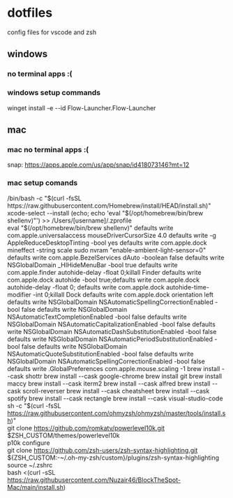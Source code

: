 # dotfiles
config files for vscode and zsh

## windows 
### no terminal apps :(
### windows setup commands  
winget install -e --id Flow-Launcher.Flow-Launcher  
## mac
### mac no terminal apps :(
snap: https://apps.apple.com/us/app/snap/id418073146?mt=12
### mac setup comands

/bin/bash -c "$(curl -fsSL https://raw.githubusercontent.com/Homebrew/install/HEAD/install.sh)"    
xcode-select --install  
(echo; echo 'eval "$(/opt/homebrew/bin/brew shellenv)"') >> /Users/[username]/.zprofile  
eval "$(/opt/homebrew/bin/brew shellenv)"  
defaults write com.apple.universalaccess mouseDriverCursorSize 4.0  
defaults write -g AppleReduceDesktopTinting -bool yes  
defaults write com.apple.dock mineffect -string scale  
sudo nvram "enable-ambient-light-sensor=0"  
defaults write com.apple.BezelServices dAuto -boolean false  
defaults write NSGlobalDomain _HIHideMenuBar -bool true  
defaults write com.apple.finder autohide-delay -float 0;killall Finder  
defaults write com.apple.dock autohide -bool true;defaults write com.apple.dock autohide-delay -float 0; defaults write com.apple.dock autohide-time-modifier -int 0;killall Dock 
defaults write com.apple.dock orientation left  
defaults write NSGlobalDomain NSAutomaticSpellingCorrectionEnabled -bool false    
defaults write NSGlobalDomain NSAutomaticTextCompletionEnabled -bool false    
defaults write NSGlobalDomain NSAutomaticCapitalizationEnabled -bool false  
defaults write NSGlobalDomain NSAutomaticDashSubstitutionEnabled -bool false  
defaults write NSGlobalDomain NSAutomaticPeriodSubstitutionEnabled -bool false  
defaults write NSGlobalDomain NSAutomaticQuoteSubstitutionEnabled -bool false  
defaults write NSGlobalDomain NSAutomaticSpellingCorrectionEnabled -bool false  
defaults write .GlobalPreferences com.apple.mouse.scaling -1  
brew install --cask shottr   
brew install --cask google-chrome  
brew install git    
brew install maccy  
brew install --cask iterm2  
brew install --cask alfred  
brew install --cask scroll-reverser  
brew install --cask cheatsheet  
brew install --cask spotify
brew install --cask rectangle  
brew install --cask visual-studio-code  
sh -c "$(curl -fsSL https://raw.githubusercontent.com/ohmyzsh/ohmyzsh/master/tools/install.sh)"  
git clone https://github.com/romkatv/powerlevel10k.git $ZSH_CUSTOM/themes/powerlevel10k  
p10k configure  
git clone https://github.com/zsh-users/zsh-syntax-highlighting.git ${ZSH_CUSTOM:-~/.oh-my-zsh/custom}/plugins/zsh-syntax-highlighting  
source ~/.zshrc   
bash <(curl -sSL https://raw.githubusercontent.com/Nuzair46/BlockTheSpot-Mac/main/install.sh)  
